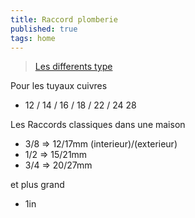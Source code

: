 ```yaml
---
title: Raccord plomberie
published: true
tags: home
---
```

> [Les differents type](https://www.youtube.com/watch?v=3u4PlBIy8NY&list=PLh9akXp2EH2D4sbRR1ceBnzQxCuaPOfBp)

Pour les tuyaux cuivres
- 12 / 14 / 16 / 18 / 22 / 24 28

Les Raccords classiques dans une maison
- 3/8 => 12/17mm (interieur)/(exterieur)
- 1/2 => 15/21mm
- 3/4 => 20/27mm 

et plus grand
- 1in
